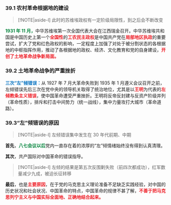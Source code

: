 
### 39.1 农村革命根据地的建设
> [!NOTE|aside-l] 
> 此时的苏维埃政权有一定阶级局限性，到之后会不断改变

<font style = "color:#00833A"><b>1931 年 11 月，</b></font>中华苏维埃第一次全国代表大会在江西瑞金召开。中华苏维埃共和国是中国历史上第一个<font style = "color:#EE1C25"><b>全国性</b></font>的<font style = "color:#EE1C25"><b>工农民主政权</b></font>是中国共产党在<font style = "color:#EE1C25"><b>局部地区执政</b></font>的重要尝试，扩大了党和红色政权的影响，一定程度上加强了对处于被分割状态的各根据地的中枢指挥作用，推动了各根据地的政权、经济、文化教育和党的自身建设，<font style = "color:#EE1C25"><b>开创了土地革命战争新局面。</b></font>

### 39.2 土地革命战争的严重挫折

<font style = "color:#0070C0"><b>三次“左”倾错误：</b></font>从 1927 年 7 月大革命失败到 1935 年 1 月遵义会议召开之前，左倾错误先后三次在党中央的领导机关取得了统治地位，尤其是以<font style = "color:#EE1C25"><b>王明</b></font>为代表的<font style = "color:#EE1C25"><b>左倾教条主义错误</b></font>，使中国革命遭受严重挫折。王明将反帝反封建与反资产阶级并列（革命性质），排斥和打击中间势力（统一战线），集中力量攻打大城市（革命道路）。

### 39.3“左”倾错误的原因
> [!NOTE|aside-l] 
> 左倾错误集中发生在 30 年代前期、中期

**首先**，<font style = "color:#00833A"><b>八七会议以后</b></font>党内一直存在着的浓厚的“左”倾情绪始终没有得到认真清理。

**其次**，共产国际对中国革命的错误指导。
> [!NOTE|aside-l] 
> 左倾的结果是第五次反围剿失败（前四次都成功），红军数量减少九成，被迫长征转移

**最后**，也是<font style = "color:#EE1C25"><b>主要原因</b></font>，在于党的马克思主义理论准备不足缺乏实践经验，对中国的历史状况和社会状况、中国革命的特点，中国革命的规律不甚了解，<font style = "color:#EE1C25"><b>不善于把马克思列宁主义与中国实际全面地、正确地结合起来。</b></font>